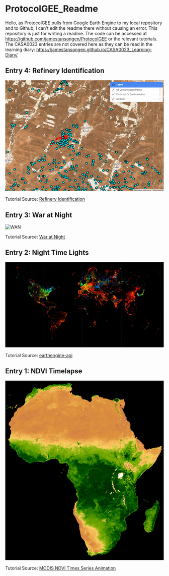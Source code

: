 # **ProtocolGEE_Readme**

Hello, as ProtocolGEE pulls from Google Earth Engine to my local repository and to Github, I can't edit the readme there without causing an error. This repository is just for writing a readme. The code can be accessed at https://github.com/jamestansongen/ProtocolGEE or the relevant tutorials. The CASA0023 entries are not covered here as they can be read in the learning diary: https://jamestansongen.github.io/CASA0023_Learning-Diary/

## **Entry 4: Refinery Identification**

![OR](OilRefinery.png)

Tutorial Source: [Refinery Identification](https://bellingcat.github.io/RS4OSINT/C2_Refineries.html)

## **Entry 3: War at Night**

![WAN](WarAtNight.gif)

Tutorial Source: [War at Night](https://bellingcat.github.io/RS4OSINT/C1_Lights.html)

## **Entry 2: Night Time Lights**

![NTL](Night_Time_Lights.png)

Tutorial Source: [earthengine-api](https://github.com/gena/earthengine-api)

## **Entry 1: NDVI Timelapse**

![NDVI_Timelapse](NDVI_Timelapse.gif)

Tutorial Source: [MODIS NDVI Times Series Animation](https://developers.google.com/earth-engine/tutorials/community/modis-ndvi-time-series-animation)
